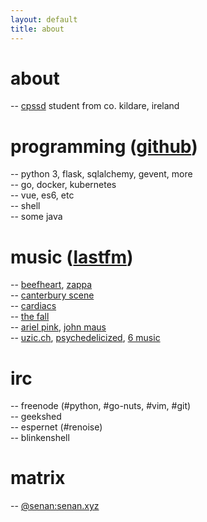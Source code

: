 ```yaml
---
layout: default
title: about
---
```


# about

-- [cpssd](https://cpssd.net/) student from co. kildare, ireland

# programming ([github](https://github.com/sentriz))

-- python 3, flask, sqlalchemy, gevent, more  
-- go, docker, kubernetes  
-- vue, es6, etc  
-- shell  
-- some java

# music ([lastfm](https://www.last.fm/user/sentriz))

-- [beefheart](http://open.spotify.com/album/0dfhgsfkg7g58cke33glah), [zappa](http://open.spotify.com/artist/6ra4giogczqzmoauecftgn)  
-- [canterbury scene](https://en.wikipedia.org/wiki/canterbury_scene)  
-- [cardiacs](https://www.youtube.com/watch?v=gNdnOTvGbJQ)  
-- [the fall](https://www.youtube.com/watch?v=YgA6v3DORY4)  
-- [ariel pink](https://www.youtube.com/watch?v=q05ERtorg4c&list=PLF4B81C8B3D576A63), [john maus](https://www.youtube.com/watch?v=4mxQJyjDrOM)  
-- [uzic.ch](http://stream.uzic.ch:9010/), [psychedelicized](http://199.58.160.146:8006/), [6 music](http://bbcmedia.ic.llnwd.net/stream/bbcmedia_6music_mf_p?s=1469283931&e=1469298331&h=4423c0d9919cfee73a82c1de6178bc84)

# irc

-- freenode (#python, #go-nuts, #vim, #git)  
-- geekshed  
-- espernet (#renoise)  
-- blinkenshell

# matrix

-- [@senan:senan.xyz](https://matrix.to/#/@senan:senan.xyz)
